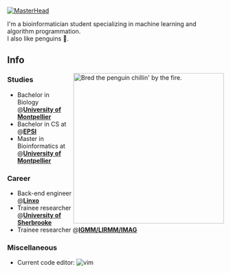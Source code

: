 [![MasterHead](https://github.com/JulienRaynal/JulienRaynal/assets/59729220/fe2d5590-d88e-4f4f-b540-1ab2f596746d)](https://github.com/JulienRaynal) <!-- https://polycount.com/discussion/210187/ue4-ghost-in-the-shell-majors-bedroom -->

I'm a bioinformatician student specializing in machine learning and algorithm programmation.   
I also like penguins 🐧.    

## Info
<img align="right" alt="Bred the penguin chillin' by the fire." width="350" src="https://github.com/JulienRaynal/JulienRaynal/assets/59729220/8e24ef99-a162-4871-81f5-69c7c0023189" />

### Studies
- Bachelor in Biology @[**University of Montpellier**](https://biologie-mv-fds.edu.umontpellier.fr/licence-sciences-de-la-vie-new/)
- Bachelor in CS at @[**EPSI**](https://www.epsi-formations.pro/formation/concepteur-developpeur-dapplications/)
- Master in Bioinformatics at @[**University of Montpellier**](https://formations-en.umontpellier.fr/fr/formations/master-lmd-XB/master-bioinformatique-KKI9GZEV.html)

### Career
- Back-end engineer @[**Linxo**](https://www.linxo.com/)
- Trainee researcher @[**University of Sherbrooke**](https://www.usherbrooke.ca/)
- Trainee researcher @[**IGMM/LIRMM/IMAG**](https://www.igmm.cnrs.fr/service/equipe-igmm-lirmm-imag-regulations-genomiques-computationnelles/)
  
### Miscellaneous
- Current code editor: <img alt="vim" src="https://camo.githubusercontent.com/72753bb7856746c718bbe096723d886f71f2078fbe3e86eaa70d9733a0a4204e/68747470733a2f2f696d672e736869656c64732e696f2f7374617469632f76313f7374796c653d666f722d7468652d6261646765266d6573736167653d56696d26636f6c6f723d303139373333266c6f676f3d56696d266c6f676f436f6c6f723d464646464646266c6162656c3d" /> 





<!--
**JulienRaynal/JulienRaynal** is a ✨ _special_ ✨ repository because its `README.md` (this file) appears on your GitHub profile.

Here are some ideas to get you started:![banner]()


- 🔭 I’m currently working on ...
- 🌱 I’m currently learning ...
- 👯 I’m looking to collaborate on ...
- 🤔 I’m looking for help with ...
- 💬 Ask me about ...
- 📫 How to reach me: ...
- 😄 Pronouns: ...
- ⚡ Fun fact: ...


## Stats
:-----------------------------:|:-----------------------------:
![](./profile-3d-contrib/profile-green-animate.svg)
-->
